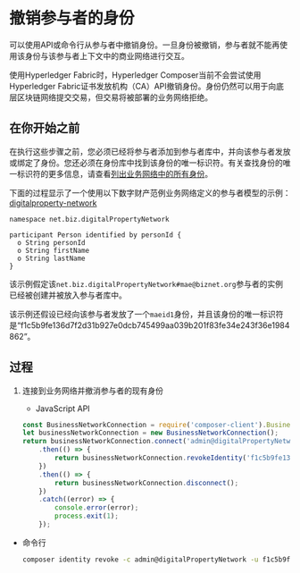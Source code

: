 # 撤销参与者的身份

可以使用API或命令行从参与者中撤销身份。一旦身份被撤销，参与者就不能再使用该身份与该参与者上下文中的商业网络进行交互。

使用Hyperledger Fabric时，Hyperledger Composer当前不会尝试使用Hyperledger Fabric证书发放机构（CA）API撤销身份。身份仍然可以用于向底层区块链网络提交交易，但交易将被部署的业务网络拒绝。

## 在你开始之前

在执行这些步骤之前，您必须已经将参与者添加到参与者库中，并向该参与者发放或绑定了身份。您还必须在身份库中找到该身份的唯一标识符。有关查找身份的唯一标识符的更多信息，请查看[列出业务网络中的所有身份](https://hyperledger.github.io/composer/stable/managing/identity-list.html)。

下面的过程显示了一个使用以下数字财产范例业务网络定义的参与者模型的示例：[digitalproperty-network](https://www.npmjs.com/package/digitalproperty-network)
```
namespace net.biz.digitalPropertyNetwork

participant Person identified by personId {
  o String personId
  o String firstName
  o String lastName
}
```

该示例假定该`net.biz.digitalPropertyNetwork#mae@biznet.org`参与者的实例已经被创建并被放入参与者库中。

该示例还假设已经向该参与者发放了一个`maeid1`身份，并且该身份的唯一标识符是“f1c5b9fe136d7f2d31b927e0dcb745499aa039b201f83fe34e243f36e1984862”。

## 过程

1. 连接到业务网络并撤消参与者的现有身份

   - JavaScript API
   ```javascript
   const BusinessNetworkConnection = require('composer-client').BusinessNetworkConnection;
   let businessNetworkConnection = new BusinessNetworkConnection();
   return businessNetworkConnection.connect('admin@digitalPropertyNetwork')
       .then(() => {
           return businessNetworkConnection.revokeIdentity('f1c5b9fe136d7f2d31b927e0dcb745499aa039b201f83fe34e243f36e1984862')
       })
       .then(() => {
           return businessNetworkConnection.disconnect();
       })
       .catch((error) => {
           console.error(error);
           process.exit(1);
       });
   ```

- 命令行
  ```bash
  composer identity revoke -c admin@digitalPropertyNetwork -u f1c5b9fe136d7f2d31b927e0dcb745499aa039b201f83fe34e243f36e1984862
  ```
